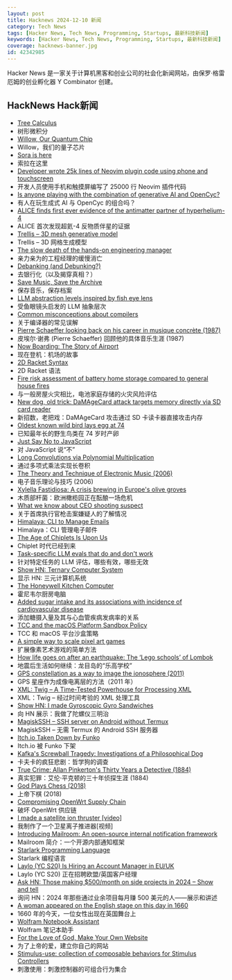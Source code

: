 ```yaml
---
layout: post
title: Hacknews 2024-12-10 新闻
category: Tech News
tags: [Hacker News, Tech News, Programming, Startups, 最新科技新闻]
keywords: [Hacker News, Tech News, Programming, Startups, 最新科技新闻]
coverage: hacknews-banner.jpg
id: 42342985
---
```


Hacker News 是一家关于计算机黑客和创业公司的社会化新闻网站，由保罗·格雷厄姆的创业孵化器 Y Combinator 创建。

## HackNews Hack新闻

- [Tree Calculus](https://treecalcul.us/)
- 树形微积分
- [Willow, Our Quantum Chip](https://blog.google/technology/research/google-willow-quantum-chip/)
- Willow，我们的量子芯片
- [Sora is here](https://openai.com/index/sora-is-here/)
- 索拉在这里
- [Developer wrote 25k lines of Neovim plugin code using phone and touchscreen](https://old.reddit.com/r/neovim/comments/1h7vhmg/bro_been_developing_his_2k_star_plugin_on_a/)
- 开发人员使用手机和触摸屏编写了 25000 行 Neovim 插件代码
- [Is anyone playing with the combination of generative AI and OpenCyc?](https://2ro.co/post/769440256241123328/study-opencyc)
- 有人在玩生成式 AI 与 OpenCyc 的组合吗？
- [ALICE finds first ever evidence of the antimatter partner of hyperhelium-4](https://home.cern/news/news/physics/alice-finds-first-ever-evidence-antimatter-partner-hyperhelium-4)
- ALICE 首次发现超氦-4 反物质伴星的证据
- [Trellis – 3D mesh generative model](https://trellis3d.github.io/)
- Trellis – 3D 网格生成模型
- [The slow death of the hands-on engineering manager](https://zaidesanton.substack.com/p/the-slow-death-of-the-hands-on-engineering)
- 亲力亲为的工程经理的缓慢消亡
- [Debanking (and Debunking?)](https://www.bitsaboutmoney.com/archive/debanking-and-debunking/)
- 去银行化（以及揭穿真相？）
- [Save Music, Save the Archive](https://www.savethearchive.com/)
- 保存音乐，保存档案
- [LLM abstraction levels inspired by fish eye lens](https://wattenberger.com/thoughts/fish-eye)
- 受鱼眼镜头启发的 LLM 抽象层次
- [Common misconceptions about compilers](https://sbaziotis.com/compilers/common-misconceptions-about-compilers.html)
- 关于编译器的常见误解
- [Pierre Schaeffer looking back on his career in musique concrète (1987)](https://paul.mycpanel.princeton.edu/music242/shaefferinterview.html)
- 皮埃尔·谢弗 (Pierre Schaeffer) 回顾他的具体音乐生涯 (1987)
- [Now Boarding: The Story of Airport](https://airport.revolvertype.com/)
- 现在登机：机场的故事
- [2D Racket Syntax](https://docs.racket-lang.org/2d/index.html)
- 2D Racket 语法
- [Fire risk assessment of battery home storage compared to general house fires](https://papers.ssrn.com/sol3/papers.cfm?abstract_id=4995517)
- 与一般房屋火灾相比，电池家庭存储的火灾风险评估
- [New dog, old trick: DaMAgeCard attack targets memory directly via SD card reader](https://swarm.ptsecurity.com/new-dog-old-tricks-damagecard-attack-targets-memory-directly-thru-sd-card-reader/)
- 新招数，老把戏：DaMAgeCard 攻击通过 SD 卡读卡器直接攻击内存
- [Oldest known wild bird lays egg at 74](https://www.bbc.co.uk/news/articles/c86w9n4jlvwo)
- 已知最年长的野生鸟类在 74 岁时产卵
- [Just Say No to JavaScript](https://www.infoworld.com/article/3616471/just-say-no-to-javascript.html)
- 对 JavaScript 说“不”
- [Long Convolutions via Polynomial Multiplication](https://hazyresearch.stanford.edu/blog/2023-12-11-conv-tutorial)
- 通过多项式乘法实现长卷积
- [The Theory and Technique of Electronic Music (2006)](https://msp.ucsd.edu/techniques.htm)
- 电子音乐理论与技巧 (2006)
- [Xylella Fastidiosa: A crisis brewing in Europe's olive groves](https://www.everymansci.com/society/xylella-fastidiosa-and-olive-oil-a-billion-euro-crisis-brewing-in-europes-olive-groves/)
- 木质部杆菌：欧洲橄榄园正在酝酿一场危机
- [What we know about CEO shooting suspect](https://www.bbc.com/news/articles/cp9nxee2r0do)
- 关于首席执行官枪击案嫌疑人的了解情况
- [Himalaya: CLI to Manage Emails](https://github.com/pimalaya/himalaya)
- Himalaya：CLI 管理电子邮件
- [The Age of Chiplets Is Upon Us](https://www.eetimes.com/the-age-of-chiplets-is-upon-us/)
- Chiplet 时代已经到来
- [Task-specific LLM evals that do and don't work](https://eugeneyan.com/writing/evals/)
- 针对特定任务的 LLM 评估，哪些有效，哪些无效
- [Show HN: Ternary Computer System](https://www.ternary-computing.com/history/CPU-History.html)
- 显示 HN: 三元计算机系统
- [The Honeywell Kitchen Computer](https://rarehistoricalphotos.com/honeywell-kitchen-computer/)
- 霍尼韦尔厨房电脑
- [Added sugar intake and its associations with incidence of cardiovascular disease](https://www.frontiersin.org/journals/public-health/articles/10.3389/fpubh.2024.1452085/full)
- 添加糖摄入量及其与心血管疾病发病率的关系
- [TCC and the macOS Platform Sandbox Policy](https://bdash.net.nz/posts/tcc-and-the-platform-sandbox-policy/)
- TCC 和 macOS 平台沙盒策略
- [A simple way to scale pixel art games](https://30fps.net/pages/pixelart-scaling/)
- 扩展像素艺术游戏的简单方法
- [How life goes on after an earthquake: The ‘Lego schools’ of Lombok](https://www.aljazeera.com/features/2024/7/7/how-life-goes-on-after-an-earthquake-the-lego-schools-of-lombok)
- 地震后生活如何继续：龙目岛的“乐高学校”
- [GPS constellation as a way to image the ionosphere (2011)](http://wondering-star.blogspot.com/2011/04/gps-constellation-as-way-to-image.html)
- GPS 星座作为成像电离层的方法（2011 年）
- [XML: Twig – A Time-Tested Powerhouse for Processing XML](https://perladvent.org/2024/2024-12-09.html)
- XML：Twig – 经过时间考验的 XML 处理工具
- [Show HN: I made Gyroscopic Gyro Sandwiches](https://transistor-man.com/gyroscopic_gyros.html)
- 向 HN 展示：我做了陀螺仪三明治
- [MagiskSSH – SSH server on Android without Termux](https://gitlab.com/d4rcm4rc/MagiskSSH)
- MagiskSSH – 无需 Termux 的 Android SSH 服务器
- [Itch.io Taken Down by Funko](https://bsky.app/profile/itch.io/post/3lcu6h465bs2n)
- Itch.io 被 Funko 下架
- [Kafka's Screwball Tragedy: Investigations of a Philosophical Dog](https://thereader.mitpress.mit.edu/kafkas-screwball-tragedy-investigations-of-a-philosophical-dog/)
- 卡夫卡的疯狂悲剧：哲学狗的调查
- [True Crime: Allan Pinkerton's Thirty Years a Detective (1884)](https://publicdomainreview.org/collection/pinkerton-thirty-years-a-detective/)
- 真实犯罪：艾伦·平克顿的三十年侦探生涯 (1884)
- [God Plays Chess (2018)](https://en.chessbase.com/post/how-god-plays-chess)
- 上帝下棋 (2018)
- [Compromising OpenWrt Supply Chain](https://flatt.tech/research/posts/compromising-openwrt-supply-chain-sha256-collision/)
- 破坏 OpenWrt 供应链
- [I made a satellite ion thruster [video]](https://www.youtube.com/watch?v=dfYSBlV90NQ)
- 我制作了一个卫星离子推进器[视频]
- [Introducing Mailroom: An open-source internal notification framework](https://chairnerd.seatgeek.com/mailroom-notification-framework/)
- Mailroom 简介：一个开源内部通知框架
- [Starlark Programming Language](https://starlark-lang.org/)
- Starlark 编程语言
- [Laylo (YC S20) Is Hiring an Account Manager in EU/UK](https://www.ycombinator.com/companies/laylo/jobs/AzoXzbT-uk-eu-account-manager)
- Laylo (YC S20) 正在招聘欧盟/英国客户经理
- [Ask HN: Those making $500/month on side projects in 2024 – Show and tell]()
- 询问 HN：2024 年那些通过业余项目每月赚 500 美元的人——展示和讲述
- [A woman appeared on the English stage on this day in 1660](https://www.smithsonianmag.com/smart-news/a-woman-appeared-on-the-english-stage-for-the-first-time-on-this-day-in-1660-transforming-the-world-of-theater-forever-180985557/)
- 1660 年的今天，一位女性出现在英国舞台上
- [Wolfram Notebook Assistant](https://writings.stephenwolfram.com/2024/12/useful-to-the-point-of-being-revolutionary-introducing-wolfram-notebook-assistant/)
- Wolfram 笔记本助手
- [For the Love of God, Make Your Own Website](https://aftermath.site/website-musk-twitter-facebook-internet)
- 为了上帝的爱，建立你自己的网站
- [Stimulus-use: collection of composable behaviors for Stimulus Controllers](https://github.com/stimulus-use/stimulus-use)
- 刺激使用：刺激控制器的可组合行为集合

